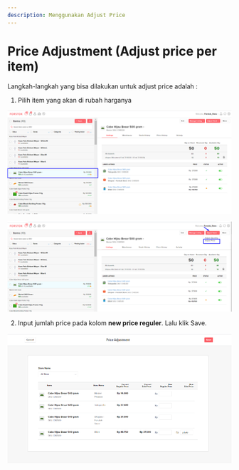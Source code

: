 ```yaml
---
description: Menggunakan Adjust Price
---
```


# Price Adjustment \(Adjust price per item\)

Langkah-langkah yang bisa dilakukan untuk adjust price adalah :  
   1. Pilih item yang akan di rubah harganya

![](../../.gitbook/assets/image%20%2840%29.png)

![](../../.gitbook/assets/image%20%28218%29.png)

 2. Input jumlah price pada kolom **new price reguler**. Lalu klik Save.

![](../../.gitbook/assets/image%20%2897%29.png)

